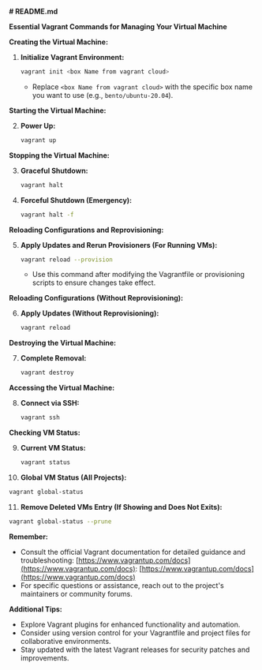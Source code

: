  **# README.md**

**Essential Vagrant Commands for Managing Your Virtual Machine**

**Creating the Virtual Machine:**

1. **Initialize Vagrant Environment:**
   ```bash
   vagrant init <box Name from vagrant cloud>
   ```
   - Replace `<box Name from vagrant cloud>` with the specific box name you want to use (e.g., `bento/ubuntu-20.04`).

**Starting the Virtual Machine:**

2. **Power Up:**
   ```bash
   vagrant up
   ```

**Stopping the Virtual Machine:**

3. **Graceful Shutdown:**
   ```bash
   vagrant halt
   ```

4. **Forceful Shutdown (Emergency):**
   ```bash
   vagrant halt -f
   ```

**Reloading Configurations and Reprovisioning:**

5. **Apply Updates and Rerun Provisioners (For Running VMs):**
   ```bash
   vagrant reload --provision
   ```
   - Use this command after modifying the Vagrantfile or provisioning scripts to ensure changes take effect.

**Reloading Configurations (Without Reprovisioning):**

6. **Apply Updates (Without Reprovisioning):**
   ```bash
   vagrant reload
   ```

**Destroying the Virtual Machine:**

7. **Complete Removal:**
   ```bash
   vagrant destroy
   ```

**Accessing the Virtual Machine:**

8. **Connect via SSH:**
   ```bash
   vagrant ssh
   ```

**Checking VM Status:**

9. **Current VM Status:**
   ```bash
   vagrant status
   ```

10. **Global VM Status (All Projects):**
   ```bash
   vagrant global-status
   ```

11. **Remove Deleted VMs Entry (If Showing and Does Not Exits):**
   ```bash
   vagrant global-status --prune
   ```

**Remember:**

- Consult the official Vagrant documentation for detailed guidance and troubleshooting: [https://www.vagrantup.com/docs](https://www.vagrantup.com/docs): [https://www.vagrantup.com/docs](https://www.vagrantup.com/docs)
- For specific questions or assistance, reach out to the project's maintainers or community forums.

**Additional Tips:**

- Explore Vagrant plugins for enhanced functionality and automation.
- Consider using version control for your Vagrantfile and project files for collaborative environments.
- Stay updated with the latest Vagrant releases for security patches and improvements.
